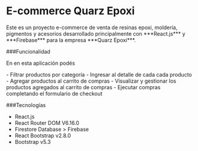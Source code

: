 # E-commerce Quarz Epoxi
<p>
Este es un proyecto e-commerce de venta de resinas epoxi, moldería, pigmentos y acesorios desarrollado principalmente con ***React.js*** y ***Firebase*** para la empresa ***Quarz Epoxi***.
</p>

###Funcionalidad
<p>
En en esta aplicación podés
</p>
- Filtrar productos por categoría
- Ingresar al detalle de cada cada producto
- Agregar productos al carrito de compras
- Visualizar y gestionar los productos agregados al carrito de compras
- Ejecutar compras completando el formulario de checkout

###Tecnologías
- React.js
- React Router DOM V6.16.0
- Firestore Database > Firebase
- React Bootstrap v2.8.0
- Bootstrap v5.3